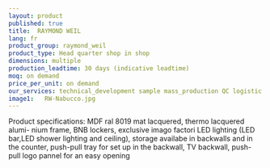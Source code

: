 ```yaml
---
layout: product
published: true
title:  RAYMOND WEIL
lang: fr
product_group: raymond_weil
product_type: Head quarter shop in shop
dimensions: multiple
production_leadtime: 30 days (indicative leadtime)
moq: on demand
price_per_unit: on demand
our_services: technical_development sample mass_production QC logistic shipping
image1:   RW-Nabucco.jpg
---
```

Product specifications: MDF ral 8019 mat lacquered, thermo lacquered alumi- nium frame,  BNB lockers,  exclusive imago  factori LED lighting (LED bar,LED shower lighting  and ceiling),  storage availabe in backwalls and in the counter, push-pull tray for set up in the backwall, TV backwall, push-pull logo pannel for an easy opening						
